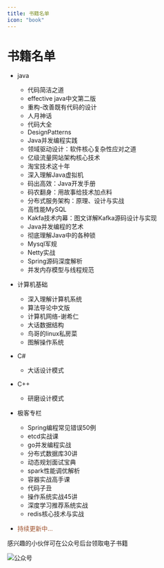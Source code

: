```yaml
---
title: 书籍名单
icon: "book"
---
```

# 书籍名单
- java
  - 代码简洁之道
  - effective java中文第二版
  - 重构-改善既有代码的设计
  - 人月神话
  - 代码大全
  - DesignPatterns
  - Java并发编程实践
  - 领域驱动设计：软件核心复杂性应对之道
  - 亿级流量网站架构核心技术
  - 淘宝技术这十年
  - 深入理解Java虚拟机
  - 码出高效：Java开发手册
  - 码农翻身：用故事给技术加点料
  - 分布式服务架构：原理、设计与实战
  - 高性能MySQL
  - Kakfa技术内幕：图文详解Kafka源码设计与实现
  - Java并发编程的艺术
  - 彻底理解Java中的各种锁
  - Mysql军规
  - Netty实战
  - Spring源码深度解析
  - 并发内存模型与线程规范

- 计算机基础
  - 深入理解计算机系统
  - 算法导论中文版
  - 计算机网络-谢希仁
  - 大话数据结构
  - 鸟哥的linux私房菜
  - 图解操作系统
  
- C#
  - 大话设计模式
- C++
  - 研磨设计模式
- 极客专栏
  - Spring编程常见错误50例
  - etcd实战课
  - go并发编程实战
  - 分布式数据库30讲
  - 动态规划面试宝典
  - spark性能调优解析
  - 容器实战高手课
  - 代码子丑
  - 操作系统实战45讲
  - 深度学习推荐系统实战
  - redis核心技术与实战

- <p style="color: sienna">持续更新中...</p>

感兴趣的小伙伴可在公众号后台领取电子书籍

![公众号](https://cxyxy.fun/img/xyr/2024/06/13/22-04-17-b3d7554a7350bfbc74d877d1b2ee069f-gzh-964cfe.jpg)